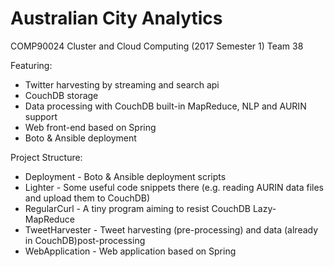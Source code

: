 # Australian City Analytics

COMP90024 Cluster and Cloud Computing (2017 Semester 1)
Team 38

Featuring:

* Twitter harvesting by streaming and search api
* CouchDB storage
* Data processing with CouchDB built-in MapReduce, NLP and AURIN support
* Web front-end based on Spring
* Boto & Ansible deployment

Project Structure:

* Deployment - Boto & Ansible deployment scripts
* Lighter - Some useful code snippets there (e.g. reading AURIN data files and upload them to CouchDB)
* RegularCurl - A tiny program aiming to resist CouchDB Lazy-MapReduce
* TweetHarvester - Tweet harvesting (pre-processing) and data (already in CouchDB)post-processing
* WebApplication - Web application based on Spring



